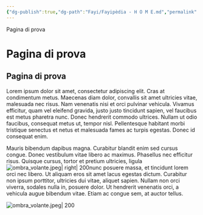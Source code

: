 ```yaml
---
{"dg-publish":true,"dg-path":"Fayi/Fayipèdia - H O M E.md","permalink":"/fayi/fayipedia-h-o-m-e/","tags":["gardenEntry"]}
---
```



Pagina di prova

# Pagina di prova

## Pagina di prova

Lorem ipsum dolor sit amet, consectetur adipiscing elit. Cras at condimentum metus. Maecenas diam dolor, convallis sit amet ultricies vitae, malesuada nec risus. Nam venenatis nisi et orci pulvinar vehicula. Vivamus efficitur, quam vel eleifend gravida, justo justo tincidunt sapien, vel faucibus est metus pharetra nunc. Donec hendrerit commodo ultrices. Nullam ut odio faucibus, consequat metus ut, tempor nisl. Pellentesque habitant morbi tristique senectus et netus et malesuada fames ac turpis egestas. Donec id consequat enim.


Mauris bibendum dapibus magna. Curabitur blandit enim sed cursus congue. Donec vestibulum vitae libero ac maximus. Phasellus nec efficitur risus. Quisque cursus, tortor et pretium ultricies, ligula ![ombra_volante.jpeg| right| 200](/img/user/Allegati/ombra_volante.jpeg)nunc posuere massa, et tincidunt lorem orci nec libero. Ut aliquam eros sit amet lacus egestas dictum. Curabitur non ipsum porttitor, ultricies dui vitae, aliquet sapien. Nullam non orci viverra, sodales nulla in, posuere dolor. Ut hendrerit venenatis orci, a vehicula augue bibendum vitae. Etiam ac congue sem, at auctor tellus.

![ombra_volante.jpeg| 200](/img/user/Allegati/ombra_volante.jpeg)